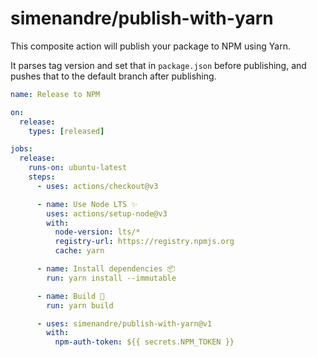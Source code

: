 # simenandre/publish-with-yarn

This composite action will publish your package to NPM using Yarn.

It parses tag version and set that in `package.json` before publishing, and pushes that
to the default branch after publishing.

```yaml
name: Release to NPM

on:
  release:
    types: [released]

jobs:
  release:
    runs-on: ubuntu-latest
    steps:
      - uses: actions/checkout@v3

      - name: Use Node LTS ✨
        uses: actions/setup-node@v3
        with:
          node-version: lts/*
          registry-url: https://registry.npmjs.org
          cache: yarn

      - name: Install dependencies 📦️
        run: yarn install --immutable

      - name: Build 🔨
        run: yarn build

      - uses: simenandre/publish-with-yarn@v1
        with:
          npm-auth-token: ${{ secrets.NPM_TOKEN }}
```
